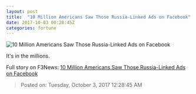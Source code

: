 ```yaml
---
layout: post
title:  "10 Million Americans Saw Those Russia-Linked Ads on Facebook"
date: 2017-10-03 00:28:45Z
categories: fortune
---
```


![10 Million Americans Saw Those Russia-Linked Ads on Facebook](https://fortunedotcom.files.wordpress.com/2017/09/gettyimages-624830956.jpg?w=720)

It's in the millions.


Full story on F3News: [10 Million Americans Saw Those Russia-Linked Ads on Facebook](http://www.f3nws.com/n/RxF2zF)

> Posted on: Tuesday, October 3, 2017 12:28:45 AM
